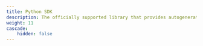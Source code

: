```yaml
---
title: Python SDK
description: The officially supported library that provides autogenerated gRPC/protobuf code based on betterproto.
weight: 11
cascade:
    hidden: false
---
```

